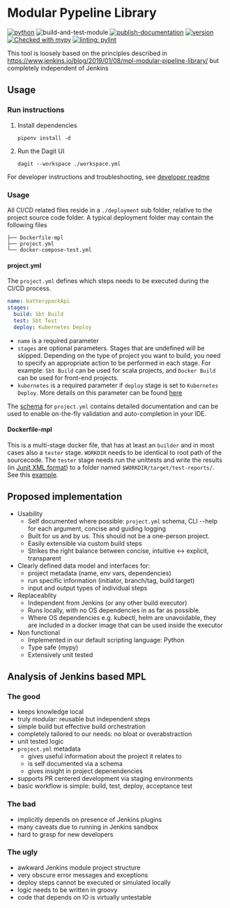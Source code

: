 # Modular Pypeline Library
[![python](https://img.shields.io/badge/Python-3.9-3776AB.svg?style=flat&logo=python&logoColor=white)](https://www.python.org)
![build-and-test-module](https://github.com/Vandebron/pympl/actions/workflows/build-package.yml/badge.svg?branch=main)
[![publish-documentation](https://github.com/Vandebron/mpyl/actions/workflows/docs.yml/badge.svg?branch=main)](https://vandebron.github.io/mpyl)
[![version](https://img.shields.io/github/v/tag/Vandebron/pympl.svg?color=blue&include_prereleases=&sort=semver)](https://pypi.org/project/mpyl/)
[![Checked with mypy](http://www.mypy-lang.org/static/mypy_badge.svg)](http://mypy-lang.org/)
[![linting: pylint](https://img.shields.io/badge/linting-pylint-yellowgreen)](https://github.com/PyCQA/pylint)

This tool is loosely based on the principles described in https://www.jenkins.io/blog/2019/01/08/mpl-modular-pipeline-library/
but completely independent of Jenkins

## Usage
### Run instructions

1. Install dependencies
    ```shell
    pipenv install -d
    ```
2. Run the Dagit UI
    ```shell
    dagit --workspace ./workspace.yml 
    ```

For developer instructions and troubleshooting, see [developer readme](./README-dev.md)

### Usage

All CI/CD related files reside in a `./deployment` sub folder, relative to the project source code folder.
A typical deployment folder may contain the following files
```shell
├── Dockerfile-mpl
├── project.yml
└── docker-compose-test.yml
```
#### project.yml
The `project.yml` defines which steps needs to be executed during the CI/CD process.
```yaml
name: batterypackApi
stages:
  build: Sbt Build
  test: Sbt Test
  deploy: Kubernetes Deploy
```
- `name` is a required parameter
- `stages` are optional parameters. Stages that are undefined will be skipped. Depending on the
  type of project you want to build, you need to specify an appropriate action to be performed in each stage.
  For example: `Sbt Build` can be used for scala projects, and `Docker Build` can be used for front-end projects.
- `kubernetes` is a required parameter if `deploy` stage is set to `Kubernetes Deploy`. More details on this parameter can be found [here](src/nl/vandebron/jenkins/projects/BuildProject.groovy)

The [schema](https://vandebron.github.io/mpyl/schema/project.schema.yml) for `project.yml` contains detailed documentation and
can be used to enable on-the-fly validation and auto-completion in your IDE. 

#### Dockerfile-mpl
This is a multi-stage docker file, that has at least an `builder` and in most cases also
a `tester` stage.
`WORKDIR` needs to be identical to root path of the sourcecode.
The `tester` stage needs run the unittests and write the results (in [Junit XML format](https://llg.cubic.org/docs/junit/))
to a folder named `$WORKDIR/target/test-reports/`.
See this [example](test/docker/deployment/Dockerfile-mpl).


## Proposed implementation

- Usability
  - Self documented where possible: `project.yml` schema, CLI --help for each argument, concise and guiding logging
  - Built for us and by us. This should not be a one-person project.
  - Easily extensible via custom build steps
  - Strikes the right balance between concise, intuitive <-> explicit, transparent
- Clearly defined data model and interfaces for:
  - project metadata (name, env vars, dependencies)
  - run specific information (initiator, branch/tag, build target)
  - input and output types of individual steps
- Replaceablity
  - Independent from Jenkins (or any other build executor) 
  - Runs locally, with no OS dependencies in as far as possible.
  - Where OS dependencies e.g. kubectl, helm are unavoidable, they are included in a docker image that can be used inside the executor
- Non functional
  - Implemented in our default scripting language: Python
  - Type safe (mypy)
  - Extensively unit tested

## Analysis of Jenkins based MPL

### The good

- keeps knowledge local
- truly modular: reusable but independent steps
- simple build but effective build orchestration
- completely tailored to our needs: no bloat or overabstraction
- unit tested logic
- `project.yml` metadata
  - gives useful information about the project it relates to
  - is self documented via a schema
  - gives insight in project depenendencies
- supports PR centered development via staging environments
- basic workflow is simple: build, test, deploy, acceptance test

### The bad

- implicitly depends on presence of Jenkins plugins
- many caveats due to running in Jenkins sandbox
- hard to grasp for new developers

### The ugly

- awkward Jenkins module project structure
- very obscure error messages and exceptions
- deploy steps cannot be executed or simulated locally
- logic needs to be written in groovy
- code that depends on IO is virtually untestable
